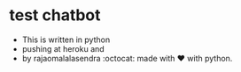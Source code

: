 # test chatbot

- This is written in python
- pushing at heroku and
- by rajaomalalasendra :octocat: made with :heart: with python.